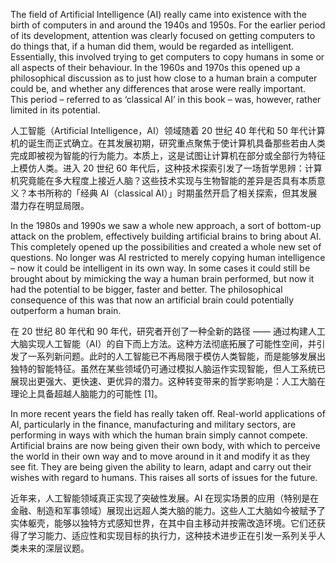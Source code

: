 The field of Artificial Intelligence (AI) really came into existence with the birth of computers in and around the 1940s and 1950s. For the earlier period of its development, attention was clearly focused on getting computers to do things that, if a human did them, would be regarded as intelligent. Essentially, this involved trying to get computers to copy humans in some or all aspects of their behaviour. In the 1960s and 1970s this opened up a philosophical discussion as to just how close to a human brain a computer could be, and whether any differences that arose were really important. This period – referred to as ‘classical AI’ in this book – was, however, rather limited in its potential.  

人工智能（Artificial Intelligence，AI）领域随着 20 世纪 40 年代和 50 年代计算机的诞生而正式确立。在其发展初期，研究重点聚焦于使计算机具备那些若由人类完成即被视为智能的行为能力。本质上，这是试图让计算机在部分或全部行为特征上模仿人类。进入 20 世纪 60 年代后，这种技术探索引发了一场哲学思辨：计算机究竟能在多大程度上接近人脑？这些技术实现与生物智能的差异是否具有本质意义？本书所称的「经典 AI（classical AI）」时期虽然开启了相关探索，但其发展潜力存在明显局限。

In the 1980s and 1990s we saw a whole new approach, a sort of bottom-­up attack on the problem, effectively building artificial brains to bring about AI. This completely opened up the possibilities and created a whole new set of questions. No longer was AI restricted to merely copying human intelligence – now it could be intelligent in its own way. In some cases it could still be brought about by mimicking the way a human brain performed, but now it had the potential to be bigger, faster and better. The philosophical consequence of this was that now an artificial brain could potentially outperform a human brain.  

在 20 世纪 80 年代和 90 年代，研究者开创了一种全新的路径 —— 通过构建人工大脑实现人工智能（AI）的自下而上方法。这种方法彻底拓展了可能性空间，并引发了一系列新问题。此时的人工智能已不再局限于模仿人类智能，而是能够发展出独特的智能特征。虽然在某些领域仍可通过模拟人脑运作实现智能，但人工系统已展现出更强大、更快速、更优异的潜力。这种转变带来的哲学影响是：人工大脑在理论上具备超越人脑能力的可能性 [1]。

In more recent years the field has really taken off. Real-­world applications of AI, particularly in the finance, manufacturing and military sectors, are performing in ways with which the human brain simply cannot compete. Artificial brains are now being given their own body, with which to perceive the world in their own way and to move around in it and modify it as they see fit. They are being given the ability to learn, adapt and carry out their wishes with regard to humans. This raises all sorts of issues for the future.  

近年来，人工智能领域真正实现了突破性发展。AI 在现实场景的应用（特别是在金融、制造和军事领域）展现出远超人类大脑的能力。这些人工大脑如今被赋予了实体躯壳，能够以独特方式感知世界，在其中自主移动并按需改造环境。它们还获得了学习能力、适应性和实现目标的执行力，这种技术进步正在引发一系列关乎人类未来的深层议题。

